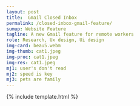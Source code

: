 ```yaml
---
layout: post
title:  Gmail Closed Inbox
permalink: /closed-inbox-gmail-feature/
sumup: Website Feature
tagline: A new Gmail feature for remote workers
role: Research, Ux design, Ui design
img-card: beau5.webm
img-thumb: cat1.jpeg
img-proc: cat1.jpeg
img-res: cat1.jpeg
mj1: user's don't read
mj2: speed is key
mj3: pets are family
---
```


{% include template.html %}